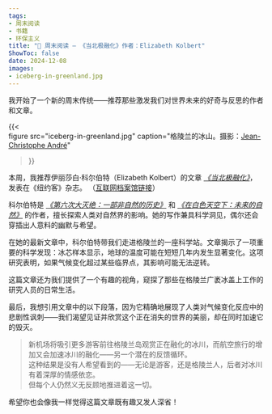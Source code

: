 ```yaml
---
tags:
- 周末阅读  
- 书籍
- 环保主义  
title: "📰 周末阅读 — 《当北极融化》作者：Elizabeth Kolbert"  
ShowToc: false
date: 2024-12-08
images:
- iceberg-in-greenland.jpg
---
```


我开始了一个新的周末传统——推荐那些激发我们对世界未来的好奇与反思的作者和文章。

{{<  
    figure src="iceberg-in-greenland.jpg" 
    caption="格陵兰的冰山。摄影：[Jean-Christophe André](https://www.pexels.com/photo/iceberg-2574997/)"  
>}}

本周，我推荐伊丽莎白·科尔伯特（Elizabeth Kolbert）的文章 *[《当北极融化》](https://www.newyorker.com/magazine/2024/10/14/when-the-arctic-melts)*，发表在《纽约客》杂志。
（[互联网档案馆链接](https://web.archive.org/web/20241125010508/https://www.newyorker.com/magazine/2024/10/14/when-the-arctic-melts)）

科尔伯特是 *[《第六次大灭绝：一部非自然的历史》](https://www.goodreads.com/book/show/17910054-the-sixth-extinction)* 和 *[《在白色天空下：未来的自然》](https://www.goodreads.com/book/show/54085081-under-a-white-sky)* 的作者，擅长探索人类对自然界的影响。她的写作兼具科学洞见，偶尔还会穿插出人意料的幽默与希望。

在她的最新文章中，科尔伯特带我们走进格陵兰的一座科学站。文章揭示了一项重要的科学发现：冰芯样本显示，地球的温度可能在短短几年内发生显著变化。这项研究表明，如果气候变化超过某些临界点，其影响可能无法逆转。

这篇文章还为我们提供了一个有趣的视角，窥探了那些在格陵兰广袤冰盖上工作的研究人员的日常生活。

最后，我想引用文章中的以下段落，因为它精确地展现了人类对气候变化反应中的悲剧性讽刺——我们渴望见证并欣赏这个正在消失的世界的美丽，却在同时加速它的毁灭。

> 新机场将吸引更多游客前往格陵兰岛观赏正在融化的冰川，而航空旅行的增加又会加速冰川的融化——另一个潜在的反馈循环。  
> 这种结果是没有人希望看到的——无论是游客，还是格陵兰人，后者对冰川有着深厚的情感依恋。  
> 但每个人仍然义无反顾地推进着这一切。

希望你也会像我一样觉得这篇文章既有趣又发人深省！
